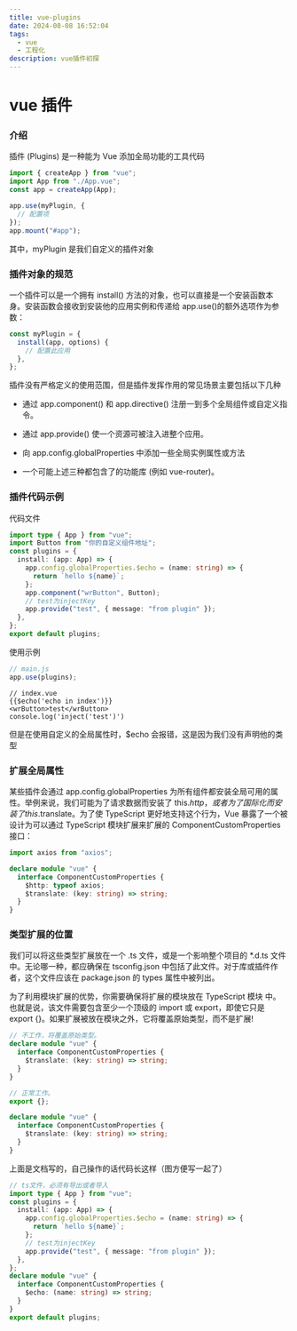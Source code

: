 ```yaml
---
title: vue-plugins
date: 2024-08-08 16:52:04
tags:
  - vue
  - 工程化
description: vue插件初探
---
```


# vue 插件

### 介绍

插件 (Plugins) 是一种能为 Vue 添加全局功能的工具代码

```javascript
import { createApp } from "vue";
import App from "./App.vue";
const app = createApp(App);

app.use(myPlugin, {
  // 配置项
});
app.mount("#app");
```

其中，myPlugin 是我们自定义的插件对象

### 插件对象的规范

一个插件可以是一个拥有 install() 方法的对象，也可以直接是一个安装函数本身。安装函数会接收到安装他的应用实例和传递给 app.use()的额外选项作为参数：

```javascript
const myPlugin = {
  install(app, options) {
    // 配置此应用
  },
};
```

插件没有严格定义的使用范围，但是插件发挥作用的常见场景主要包括以下几种

- 通过 app.component() 和 app.directive() 注册一到多个全局组件或自定义指令。

- 通过 app.provide() 使一个资源可被注入进整个应用。

- 向 app.config.globalProperties 中添加一些全局实例属性或方法

- 一个可能上述三种都包含了的功能库 (例如 vue-router)。

### 插件代码示例

代码文件

```typescript
import type { App } from "vue";
import Button from "你的自定义组件地址";
const plugins = {
  install: (app: App) => {
    app.config.globalProperties.$echo = (name: string) => {
      return `hello ${name}`;
    };
    app.component("wrButton", Button);
    // test为injectKey
    app.provide("test", { message: "from plugin" });
  },
};
export default plugins;
```

使用示例

```javascript
// main.js
app.use(plugins);
```

```
// index.vue
{{$echo('echo in index')}}
<wrButton>test</wrButton>
console.log('inject('test')')
```

但是在使用自定义的全局属性时，$echo 会报错，这是因为我们没有声明他的类型

### 扩展全局属性

某些插件会通过 app.config.globalProperties 为所有组件都安装全局可用的属性。举例来说，我们可能为了请求数据而安装了 this.$http，或者为了国际化而安装了 this.$translate。为了使 TypeScript 更好地支持这个行为，Vue 暴露了一个被设计为可以通过 TypeScript 模块扩展来扩展的 ComponentCustomProperties 接口：

```typescript
import axios from "axios";

declare module "vue" {
  interface ComponentCustomProperties {
    $http: typeof axios;
    $translate: (key: string) => string;
  }
}
```

### 类型扩展的位置

我们可以将这些类型扩展放在一个 .ts 文件，或是一个影响整个项目的 \*.d.ts 文件中。无论哪一种，都应确保在 tsconfig.json 中包括了此文件。对于库或插件作者，这个文件应该在 package.json 的 types 属性中被列出。

为了利用模块扩展的优势，你需要确保将扩展的模块放在 TypeScript 模块 中。 也就是说，该文件需要包含至少一个顶级的 import 或 export，即使它只是 export {}。如果扩展被放在模块之外，它将覆盖原始类型，而不是扩展!

```typescript
// 不工作，将覆盖原始类型。
declare module "vue" {
  interface ComponentCustomProperties {
    $translate: (key: string) => string;
  }
}
```

```typescript
// 正常工作。
export {};

declare module "vue" {
  interface ComponentCustomProperties {
    $translate: (key: string) => string;
  }
}
```

上面是文档写的，自己操作的话代码长这样（图方便写一起了）

```typescript
// ts文件，必须有导出或者导入
import type { App } from "vue";
const plugins = {
  install: (app: App) => {
    app.config.globalProperties.$echo = (name: string) => {
      return `hello ${name}`;
    };
    // test为injectKey
    app.provide("test", { message: "from plugin" });
  },
};
declare module "vue" {
  interface ComponentCustomProperties {
    $echo: (name: string) => string;
  }
}
export default plugins;
```
